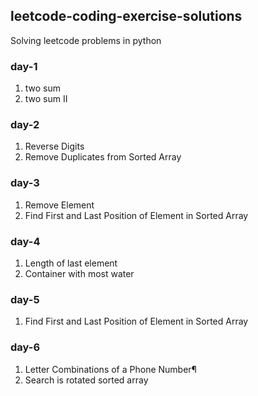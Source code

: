 ## leetcode-coding-exercise-solutions
Solving leetcode problems in python

### day-1
1. two sum
2. two sum II

### day-2
1. Reverse Digits
2. Remove Duplicates from Sorted Array

### day-3
1. Remove Element
2. Find First and Last Position of Element in Sorted Array

### day-4
1. Length of last element
2. Container with most water

### day-5
1. Find First and Last Position of Element in Sorted Array

### day-6
1. Letter Combinations of a Phone Number¶
2. Search is rotated sorted array
